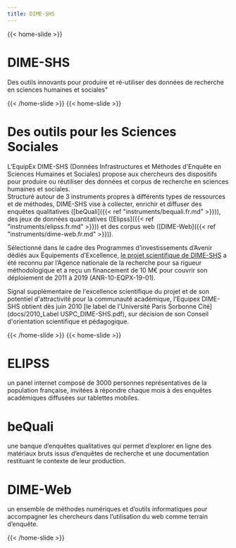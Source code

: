 ```yaml
---
title: DIME-SHS
---
```

{{< home-slide >}}
# DIME-SHS
Des outils innovants pour produire et ré-utiliser des données de recherche en sciences humaines et sociales”

{{< /home-slide >}}
{{< home-slide >}}

# Des outils pour les Sciences Sociales
L’EquipEx DIME-SHS (Données Infrastructures et Méthodes d'Enquête en Sciences Humaines et Sociales) propose aux chercheurs des dispositifs pour produire ou réutiliser des données et corpus de recherche en sciences humaines et sociales.<br>
Structuré autour de 3 instruments propres à différents types de ressources et de méthodes, DIME-SHS vise à collecter, enrichir et diffuser des enquêtes qualitatives ([beQuali]({{< ref "instruments/bequali.fr.md" >}})), des jeux de données quantitatives ([Elipss]({{< ref "instruments/elipss.fr.md" >}})) et des corpus web ([DIME-Web]({{< ref "instruments/dime-web.fr.md" >}})).

Sélectionné dans le cadre des Programmes d’investissements d’Avenir dédiés aux Équipements d’Excellence, [le projet scientifique de DIME-SHS](docs/DIME-SHS-fiche-b.pdf) a été reconnu par l’Agence nationale de la recherche pour sa rigueur méthodologique et a reçu un financement de 10 M€ pour couvrir son déploiement de 2011 à 2019 (ANR-10-EQPX-19-01).

Signal supplémentaire de l'excellence scientifique du projet et de son potentiel d'attractivité pour la communauté académique, l'Equipex DIME-SHS obtient dès juin 2010 [le label de l'Université Paris Sorbonne Cité](docs/2010_Label USPC_DIME-SHS.pdf), sur décision de son Conseil d'orientation scientifique et pédagogique.

{{< /home-slide >}}
{{< home-slide >}}

# ELIPSS
un panel internet composé de 3000 personnes représentatives de la population française, invitées à répondre chaque mois à des enquêtes académiques diffusées sur tablettes mobiles.

# beQuali
une banque d’enquêtes qualitatives qui permet d’explorer en ligne des matériaux bruts issus d’enquêtes de recherche et une documentation restituant le contexte de leur production.

# DIME-Web
un ensemble de méthodes numériques et d’outils informatiques pour accompagner les chercheurs dans l’utilisation du web comme terrain d’enquête.

{{< /home-slide >}}

